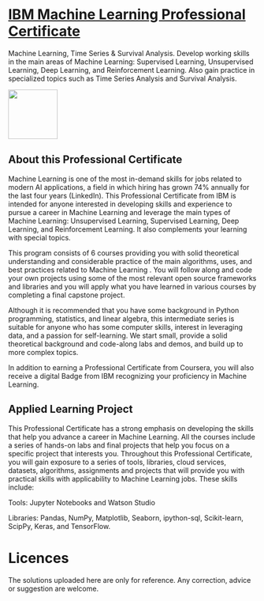 # [IBM Machine Learning Professional Certificate](https://www.coursera.org/professional-certificates/ibm-machine-learning)

Machine Learning, Time Series &amp; Survival Analysis. Develop working skills in the main areas of Machine Learning: Supervised Learning, Unsupervised Learning, Deep Learning, and Reinforcement Learning. Also gain practice in specialized topics such as Time Series Analysis and Survival Analysis.


<img height="100" src="https://user-images.githubusercontent.com/67054356/132362689-31859a26-5d52-4eff-a4c4-ee6a8fd2f16c.png">  


## About this Professional Certificate
Machine Learning is one of the most in-demand skills for jobs related to modern AI applications, a field in which hiring has grown 74% annually for the last four years (LinkedIn). This Professional Certificate from IBM is intended for anyone interested in developing skills and experience to pursue a career in Machine Learning and leverage the main types of Machine Learning: Unsupervised Learning, Supervised Learning, Deep Learning, and Reinforcement Learning. It also complements your learning with special topics.

This program consists of 6 courses providing you with solid theoretical understanding and considerable practice of the main algorithms, uses, and best practices related to Machine Learning . You will follow along and code your own projects using some of the most relevant open source frameworks and libraries and you will apply what you have learned in various courses by completing a final capstone project. 

Although it is recommended that you have some background in Python programming, statistics, and linear algebra, this intermediate series is suitable for anyone who has some computer skills, interest in leveraging data, and a passion for self-learning. We start small, provide a solid theoretical background and code-along labs and demos, and build up to more complex topics.  

In addition to earning a Professional Certificate from Coursera, you will also receive a digital Badge from IBM recognizing your proficiency in Machine Learning.    

## Applied Learning Project
This Professional Certificate has a strong emphasis on developing the skills that help you advance a career in Machine Learning. All the courses include a series of hands-on labs and final projects that help you focus on a specific project that interests you. Throughout this Professional Certificate, you will gain exposure to a series of tools, libraries, cloud services, datasets, algorithms, assignments and projects that will provide you with practical skills with applicability to Machine Learning jobs. These skills include:

Tools: Jupyter Notebooks and Watson Studio

Libraries: Pandas, NumPy, Matplotlib, Seaborn, ipython-sql, Scikit-learn, ScipPy, Keras, and TensorFlow.

# Licences
The solutions uploaded here are only for reference. Any correction, advice or suggestion are welcome.
